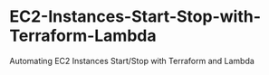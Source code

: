 # EC2-Instances-Start-Stop-with-Terraform-Lambda
Automating EC2 Instances Start/Stop with Terraform and Lambda

